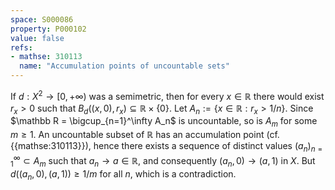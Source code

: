 ```yaml
---
space: S000086
property: P000102
value: false
refs:
- mathse: 310113
  name: "Accumulation points of uncountable sets"
---
```


If $d:X^2\to[0,+\infty)$ was a semimetric, then for every $x\in\mathbb R$ there would exist $r_x>0$ such that $B_d((x,0),r_x)\subseteq \mathbb R\times\{0\}$.
Let $A_n:=\{x\in\mathbb R: r_x>1/n\}$.
Since $\mathbb R = \bigcup_{n=1}^\infty A_n$ is uncountable, so is $A_m$ for some $m\geq 1$.
An uncountable subset of $\mathbb R$ has an accumulation point (cf. {{mathse:310113}}), hence there exists a sequence of distinct values $(a_n)_{n=1}^\infty\subset A_m$ such that $a_n\to a\in \mathbb R$,
and consequently $(a_n,0)\to (a,1)$ in $X$. But $d((a_n,0),(a,1))\ge 1/m$ for all $n$, which is a contradiction.

